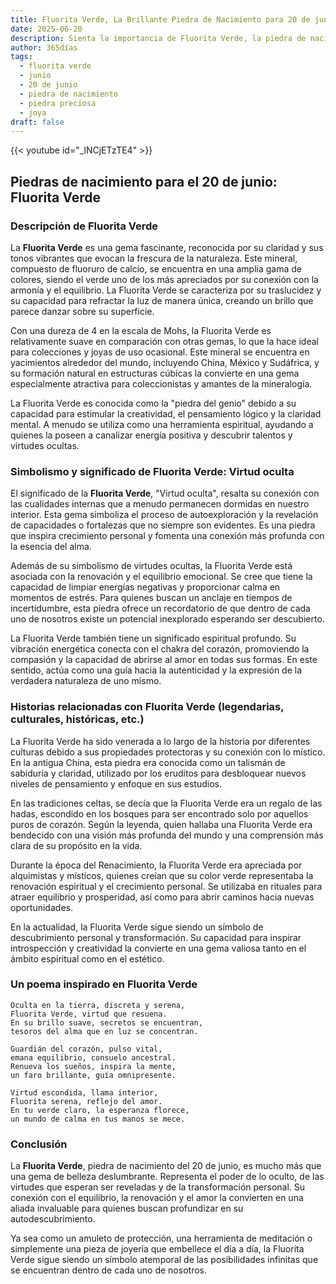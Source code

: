 ```yaml
---
title: Fluorita Verde, La Brillante Piedra de Nacimiento para 20 de junio
date: 2025-06-20
description: Sienta la importancia de Fluorita Verde, la piedra de nacimiento de 20 de junio que simboliza Virtud oculta. Deje que su belleza y significado iluminen su día.
author: 365días
tags:
  - fluorita verde
  - junio
  - 20 de junio
  - piedra de nacimiento
  - piedra preciosa
  - joya
draft: false
---
```


{{< youtube id="_lNCjETzTE4" >}}

## Piedras de nacimiento para el 20 de junio: Fluorita Verde

### Descripción de Fluorita Verde

La **Fluorita Verde** es una gema fascinante, reconocida por su claridad y sus tonos vibrantes que evocan la frescura de la naturaleza. Este mineral, compuesto de fluoruro de calcio, se encuentra en una amplia gama de colores, siendo el verde uno de los más apreciados por su conexión con la armonía y el equilibrio. La Fluorita Verde se caracteriza por su traslucidez y su capacidad para refractar la luz de manera única, creando un brillo que parece danzar sobre su superficie.

Con una dureza de 4 en la escala de Mohs, la Fluorita Verde es relativamente suave en comparación con otras gemas, lo que la hace ideal para colecciones y joyas de uso ocasional. Este mineral se encuentra en yacimientos alrededor del mundo, incluyendo China, México y Sudáfrica, y su formación natural en estructuras cúbicas la convierte en una gema especialmente atractiva para coleccionistas y amantes de la mineralogía.

La Fluorita Verde es conocida como la "piedra del genio" debido a su capacidad para estimular la creatividad, el pensamiento lógico y la claridad mental. A menudo se utiliza como una herramienta espiritual, ayudando a quienes la poseen a canalizar energía positiva y descubrir talentos y virtudes ocultas.

### Simbolismo y significado de Fluorita Verde: Virtud oculta

El significado de la **Fluorita Verde**, "Virtud oculta", resalta su conexión con las cualidades internas que a menudo permanecen dormidas en nuestro interior. Esta gema simboliza el proceso de autoexploración y la revelación de capacidades o fortalezas que no siempre son evidentes. Es una piedra que inspira crecimiento personal y fomenta una conexión más profunda con la esencia del alma.

Además de su simbolismo de virtudes ocultas, la Fluorita Verde está asociada con la renovación y el equilibrio emocional. Se cree que tiene la capacidad de limpiar energías negativas y proporcionar calma en momentos de estrés. Para quienes buscan un anclaje en tiempos de incertidumbre, esta piedra ofrece un recordatorio de que dentro de cada uno de nosotros existe un potencial inexplorado esperando ser descubierto.

La Fluorita Verde también tiene un significado espiritual profundo. Su vibración energética conecta con el chakra del corazón, promoviendo la compasión y la capacidad de abrirse al amor en todas sus formas. En este sentido, actúa como una guía hacia la autenticidad y la expresión de la verdadera naturaleza de uno mismo.

### Historias relacionadas con Fluorita Verde (legendarias, culturales, históricas, etc.)

La Fluorita Verde ha sido venerada a lo largo de la historia por diferentes culturas debido a sus propiedades protectoras y su conexión con lo místico. En la antigua China, esta piedra era conocida como un talismán de sabiduría y claridad, utilizado por los eruditos para desbloquear nuevos niveles de pensamiento y enfoque en sus estudios.

En las tradiciones celtas, se decía que la Fluorita Verde era un regalo de las hadas, escondido en los bosques para ser encontrado solo por aquellos puros de corazón. Según la leyenda, quien hallaba una Fluorita Verde era bendecido con una visión más profunda del mundo y una comprensión más clara de su propósito en la vida.

Durante la época del Renacimiento, la Fluorita Verde era apreciada por alquimistas y místicos, quienes creían que su color verde representaba la renovación espiritual y el crecimiento personal. Se utilizaba en rituales para atraer equilibrio y prosperidad, así como para abrir caminos hacia nuevas oportunidades.

En la actualidad, la Fluorita Verde sigue siendo un símbolo de descubrimiento personal y transformación. Su capacidad para inspirar introspección y creatividad la convierte en una gema valiosa tanto en el ámbito espiritual como en el estético.

### Un poema inspirado en Fluorita Verde

```
Oculta en la tierra, discreta y serena,  
Fluorita Verde, virtud que resuena.  
En su brillo suave, secretos se encuentran,  
tesoros del alma que en luz se concentran.  

Guardián del corazón, pulso vital,  
emana equilibrio, consuelo ancestral.  
Renueva los sueños, inspira la mente,  
un faro brillante, guía omnipresente.  

Virtud escondida, llama interior,  
Fluorita serena, reflejo del amor.  
En tu verde claro, la esperanza florece,  
un mundo de calma en tus manos se mece.  
```

### Conclusión

La **Fluorita Verde**, piedra de nacimiento del 20 de junio, es mucho más que una gema de belleza deslumbrante. Representa el poder de lo oculto, de las virtudes que esperan ser reveladas y de la transformación personal. Su conexión con el equilibrio, la renovación y el amor la convierten en una aliada invaluable para quienes buscan profundizar en su autodescubrimiento.

Ya sea como un amuleto de protección, una herramienta de meditación o simplemente una pieza de joyería que embellece el día a día, la Fluorita Verde sigue siendo un símbolo atemporal de las posibilidades infinitas que se encuentran dentro de cada uno de nosotros.